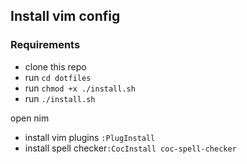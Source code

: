 ## Install vim config

### Requirements

- clone this repo
- run `cd dotfiles`
- run `chmod +x ./install.sh`
- run `./install.sh`

open nim

- install vim plugins `:PlugInstall`
- install spell checker`:CocInstall coc-spell-checker`
